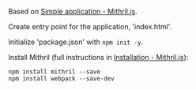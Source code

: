 Based on [Simple application - Mithril.js](http://mithril.js.org/simple-application.html).

Create entry point for the application, 'index.html'.

Initialize 'package.json' with `npm init -y`.

Install Mithril (full instructions in [Installation - Mithril.js](http://mithril.js.org/installation.html)):

    npm install mithril --save
    npm install webpack --save-dev
